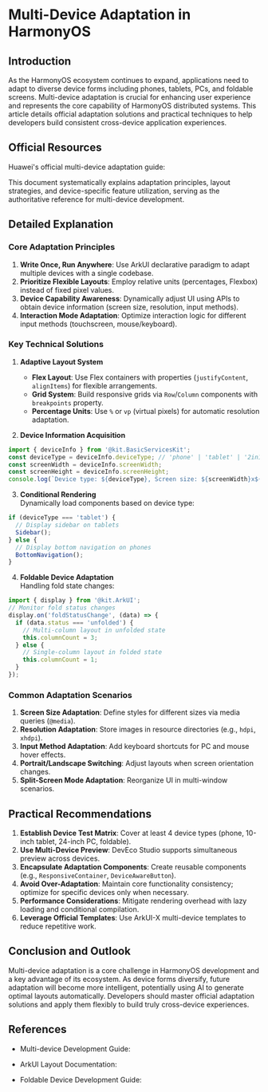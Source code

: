# Multi-Device Adaptation in HarmonyOS

## Introduction
As the HarmonyOS ecosystem continues to expand, applications need to adapt to diverse device forms including phones, tablets, PCs, and foldable screens. Multi-device adaptation is crucial for enhancing user experience and represents the core capability of HarmonyOS distributed systems. This article details official adaptation solutions and practical techniques to help developers build consistent cross-device application experiences.

## Official Resources
Huawei's official multi-device adaptation guide:

This document systematically explains adaptation principles, layout strategies, and device-specific feature utilization, serving as the authoritative reference for multi-device development.

## Detailed Explanation
### Core Adaptation Principles
1. **Write Once, Run Anywhere**: Use ArkUI declarative paradigm to adapt multiple devices with a single codebase.
2. **Prioritize Flexible Layouts**: Employ relative units (percentages, Flexbox) instead of fixed pixel values.
3. **Device Capability Awareness**: Dynamically adjust UI using APIs to obtain device information (screen size, resolution, input methods).
4. **Interaction Mode Adaptation**: Optimize interaction logic for different input methods (touchscreen, mouse/keyboard).

### Key Technical Solutions
1. **Adaptive Layout System**
    - **Flex Layout**: Use Flex containers with properties (`justifyContent`, `alignItems`) for flexible arrangements.
    - **Grid System**: Build responsive grids via `Row`/`Column` components with `breakpoints` property.
    - **Percentage Units**: Use `%` or `vp` (virtual pixels) for automatic resolution adaptation.

2. **Device Information Acquisition**
```typescript
import { deviceInfo } from '@kit.BasicServicesKit';
const deviceType = deviceInfo.deviceType; // 'phone' | 'tablet' | '2in1'
const screenWidth = deviceInfo.screenWidth;
const screenHeight = deviceInfo.screenHeight;
console.log(`Device type: ${deviceType}, Screen size: ${screenWidth}x${screenHeight}`);
```

3. **Conditional Rendering**  
   Dynamically load components based on device type:
```typescript
if (deviceType === 'tablet') {
  // Display sidebar on tablets
  Sidebar();
} else {
  // Display bottom navigation on phones
  BottomNavigation();
}
```

4. **Foldable Device Adaptation**  
   Handling fold state changes:
```typescript
import { display } from '@kit.ArkUI';
// Monitor fold status changes
display.on('foldStatusChange', (data) => {
  if (data.status === 'unfolded') {
    // Multi-column layout in unfolded state
    this.columnCount = 3;
  } else {
    // Single-column layout in folded state
    this.columnCount = 1;
  }
});
```

### Common Adaptation Scenarios
1. **Screen Size Adaptation**: Define styles for different sizes via media queries (`@media`).
2. **Resolution Adaptation**: Store images in resource directories (e.g., `hdpi`, `xhdpi`).
3. **Input Method Adaptation**: Add keyboard shortcuts for PC and mouse hover effects.
4. **Portrait/Landscape Switching**: Adjust layouts when screen orientation changes.
5. **Split-Screen Mode Adaptation**: Reorganize UI in multi-window scenarios.

## Practical Recommendations
1. **Establish Device Test Matrix**: Cover at least 4 device types (phone, 10-inch tablet, 24-inch PC, foldable).
2. **Use Multi-Device Preview**: DevEco Studio supports simultaneous preview across devices.
3. **Encapsulate Adaptation Components**: Create reusable components (e.g., `ResponsiveContainer`, `DeviceAwareButton`).
4. **Avoid Over-Adaptation**: Maintain core functionality consistency; optimize for specific devices only when necessary.
5. **Performance Considerations**: Mitigate rendering overhead with lazy loading and conditional compilation.
6. **Leverage Official Templates**: Use ArkUI-X multi-device templates to reduce repetitive work.

## Conclusion and Outlook
Multi-device adaptation is a core challenge in HarmonyOS development and a key advantage of its ecosystem. As device forms diversify, future adaptation will become more intelligent, potentially using AI to generate optimal layouts automatically. Developers should master official adaptation solutions and apply them flexibly to build truly cross-device experiences.

## References
- Multi-device Development Guide:

- ArkUI Layout Documentation:

- Foldable Device Development Guide: